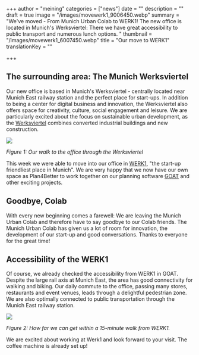 +++
author = "meining"
categories = ["news"]
date = ""
description = ""
draft = true
image = "/images/movewerk1_9006450.webp"
summary = "We've moved - From Munich Urban Colab to WERK1! The new office is located in Munich's Werksviertel: There we have great accessibility to public transport and numerous lunch options. "
thumbnail = "/images/movewerk1_6007450.webp"
title = "Our move to WERK1"
translationKey = ""

+++
## The surrounding area: The Munich Werksviertel

Our new office is based in Munich's Werksviertel - centrally located near Munich East railway station and the perfect place for start-ups. In addition to being a center for digital business and innovation, the Werksviertel also offers space for creativity, culture, social engagement and leisure. We are particularly excited about the focus on sustainable urban development, as the [Werksviertel](https://werksviertel-mitte.de/ "Werksviertel ") combines converted industrial buildings and new construction.

![](/images/movewerk1-fusszone_76851024.webp)

_Figure 1: Our walk to the office through the Werksviertel_

This week we were able to move into our office in [WERK1](https://www.werk1.com/coworking-muenchen-werk1/ "WERK1"), "the start-up friendliest place in Munich". We are very happy that we now have our own space as Plan4Better to work together on our planning software [GOAT](/what-is-goat/ "What is GOAT?") and other exciting projects.

## Goodbye, Colab

With every new beginning comes a farewell: We are leaving the Munich Urban Colab and therefore have to say goodbye to our Colab friends. The Munich Urban Colab has given us a lot of room for innovation, the development of our start-up and good conversations. Thanks to everyone for the great time!

## Accessibility of the WERK1

Of course, we already checked the accessibility from WERK1 in GOAT. Despite the large rail axis at Munich East, the area has good connectivity for walking and biking. Our daily commute to the office, passing many stores, restaurants and event venues, leads through a delightful pedestrian zone. We are also optimally connected to public transportation through the Munich East railway station.

![](/images/movewerk1_15minmap.webp)

_Figure 2: How far we can get within a 15-minute walk from WERK1._

We are excited about working at Werk1 and look forward to your visit. The coffee machine is already set up!